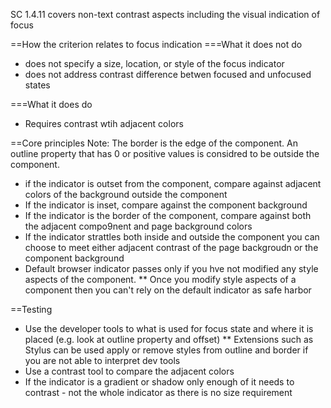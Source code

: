 SC 1.4.11 covers non-text contrast aspects including the visual indication of focus

==How the criterion relates to focus indication
===What it does not do
* does not specify a size, location, or style of the focus indicator
* does not address contrast difference betwen focused and unfocused states

===What it does do
* Requires contrast wtih adjacent colors

==Core principles
Note: The border is the edge of the component.  An outline property that has 0 or positive values is considred to be outside the component.
* if the indicator is outset from the component, compare against adjacent colors of the background outside the component
* If the indicator is inset, compare against the component background
* If the indicator is the border of the component, compare against both the adjacent compo9nent and page background colors
* If the indicator strattles both inside and outside the component you can choose to meet either adjacent contrast of the page backgroudn or the component background
* Default browser indicator passes only if you hve not modified any style aspects of the component.
** Once you modify style aspects of a component then you can't rely on the default indicator as safe harbor

==Testing
* Use the developer tools to what is used for focus state and where it is placed (e.g. look at outline property and offset)
** Extensions such as Stylus can be used apply or remove styles from outline and border if you are not able to interpret dev tools
* Use a contrast tool to compare the adjacent colors
* If the indicator is a gradient or shadow only enough of it needs to contrast - not the whole indicator as there is no size requirement
